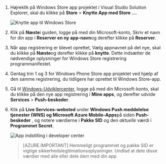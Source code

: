 
1. Højreklik på Windows Store app projektet i Visual Studio Solution Explorer, skal du klikke på **Store** > **Knytte App med Store …**.

    ![Knytte app til Windows Store](./media/app-service-mobile-register-wns/notification-hub-associate-win8-app.png)

2. Klik på **Næste**i guiden, logge på med din Microsoft-konto, Skriv et navn for din app i **Reserver en ny app-navn**og derefter klikke på **Reserver**.

3. Når app registrering er blevet oprettet, Vælg appnavnet på det nye, skal du klikke på **Næste**og derefter klikke på **knytte**. Dette indsætter de nødvendige oplysninger for Windows Store registrering programmanifestet.

7. Gentag trin 1 og 3 for Windows Phone Store app projektet ved hjælp af den samme registrering, du tidligere har oprettet til Windows Store-app.  

7. Gå til [Windows-Udviklercenter](https://dev.windows.com/en-us/overview), logge på med din Microsoft-konto, skal du klikke på den nye app registrering i **Mine apps**, og derefter udvide **Services** > **Push-beskeder**.

8. Klik på **Live Services-websted** under **Windows Push meddelelse tjenester (WNS) og Microsoft Azure Mobile-Apps**på siden **Push-beskeder** , og notere værdierne i **Pakke SID** og den *aktuelle* værdi i **Programmet Secret**. 

    ![App indstilling i developer center](./media/app-service-mobile-register-wns/mobile-services-win8-app-push-auth.png)

    > [AZURE.IMPORTANT] Hemmeligt programmet og pakke SID er vigtige sikkerhedslegitimationsoplysninger. Undlad at dele disse værdier med alle eller dele dem med din app.
